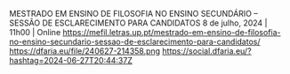 MESTRADO EM ENSINO DE FILOSOFIA NO ENSINO SECUNDÁRIO – SESSÃO DE ESCLARECIMENTO PARA CANDIDATOS 8 de julho, 2024 | 11h00 | Online https://mefil.letras.up.pt/mestrado-em-ensino-de-filosofia-no-ensino-secundario-sessao-de-esclarecimento-para-candidatos/ https://dfaria.eu/file/240627-214358.png https://social.dfaria.eu/?hashtag=2024-06-27T20:44:37Z